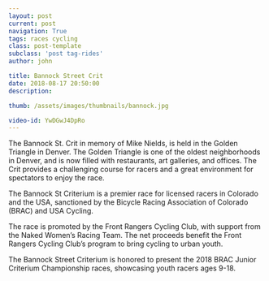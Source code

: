 ```yaml
---
layout: post
current: post
navigation: True
tags: races cycling
class: post-template
subclass: 'post tag-rides'
author: john

title: Bannock Street Crit
date: 2018-08-17 20:50:00
description: 

thumb: /assets/images/thumbnails/bannock.jpg

video-id: YwDGwJ4DpRo
---
```


The Bannock St. Crit in memory of Mike Nields, is held in the Golden Triangle in Denver.   The Golden Triangle is one of the oldest neighborhoods in Denver, and is now filled with restaurants, art galleries, and offices. The Crit provides a challenging course for racers and a great environment for spectators to enjoy the race.

The Bannock St Criterium is a premier race for licensed racers in Colorado and the USA, sanctioned by the Bicycle Racing Association of Colorado (BRAC) and USA Cycling.

The race is promoted by the Front Rangers Cycling Club, with support from the Naked Women’s Racing Team.  The net proceeds benefit the Front Rangers Cycling Club’s program to bring cycling to urban youth.

The Bannock Street Criterium is honored to present the 2018 BRAC Junior Criterium Championship races, showcasing youth racers ages 9-18.